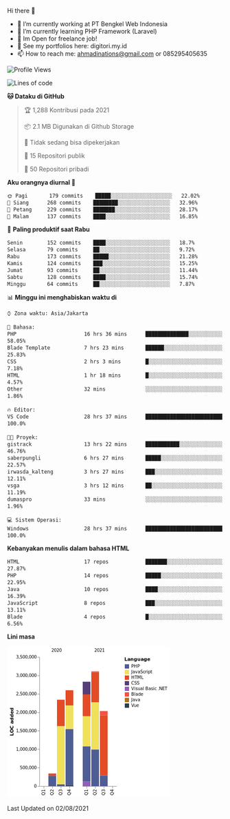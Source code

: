 Hi there 👋

- 🔭 I’m currently working at PT Bengkel Web Indonesia
- 🌱 I’m currently learning PHP Framework (Laravel)
- 📂 Im Open for freelance job!
- 🧷 See my portfolios here: digitori.my.id
- 📫 How to reach me: ahmadinations@gmail.com or 085295405635


<!--START_SECTION:waka-->
![Profile Views](http://img.shields.io/badge/Profil%20dilihat-5-blue)

![Lines of code](https://img.shields.io/badge/Sejak%20Hello%20World%20aku%20telah%20menulis-13.3%20million%20baris%20kode-blue)

**🐱 Dataku di GitHub** 

> 🏆 1,288 Kontribusi pada 2021
 > 
> 📦 2.1 MB Digunakan di Github Storage 
 > 
> 🚫 Tidak sedang bisa dipekerjakan
 > 
> 📜 15 Repositori publik 
 > 
> 🔑 50 Repositori pribadi  
 > 
**Aku orangnya diurnal 🐤** 

```text
🌞 Pagi       179 commits    █████░░░░░░░░░░░░░░░░░░░░   22.02% 
🌆 Siang      268 commits    ████████░░░░░░░░░░░░░░░░░   32.96% 
🌃 Petang     229 commits    ███████░░░░░░░░░░░░░░░░░░   28.17% 
🌙 Malam      137 commits    ████░░░░░░░░░░░░░░░░░░░░░   16.85%

```
📅 **Paling produktif saat Rabu** 

```text
Senin        152 commits    ████░░░░░░░░░░░░░░░░░░░░░   18.7% 
Selasa       79 commits     ██░░░░░░░░░░░░░░░░░░░░░░░   9.72% 
Rabu         173 commits    █████░░░░░░░░░░░░░░░░░░░░   21.28% 
Kamis        124 commits    ███░░░░░░░░░░░░░░░░░░░░░░   15.25% 
Jumat        93 commits     ██░░░░░░░░░░░░░░░░░░░░░░░   11.44% 
Sabtu        128 commits    ████░░░░░░░░░░░░░░░░░░░░░   15.74% 
Minggu       64 commits     ██░░░░░░░░░░░░░░░░░░░░░░░   7.87%

```


📊 **Minggu ini menghabiskan waktu di** 

```text
⌚︎ Zona waktu: Asia/Jakarta

💬 Bahasa: 
PHP                      16 hrs 36 mins      ██████████████░░░░░░░░░░░   58.05% 
Blade Template           7 hrs 23 mins       ██████░░░░░░░░░░░░░░░░░░░   25.83% 
CSS                      2 hrs 3 mins        █░░░░░░░░░░░░░░░░░░░░░░░░   7.18% 
HTML                     1 hr 18 mins        █░░░░░░░░░░░░░░░░░░░░░░░░   4.57% 
Other                    32 mins             ░░░░░░░░░░░░░░░░░░░░░░░░░   1.86%

🔥 Editor: 
VS Code                  28 hrs 37 mins      █████████████████████████   100.0%

🐱‍💻 Proyek: 
gistrack                 13 hrs 22 mins      ███████████░░░░░░░░░░░░░░   46.76% 
saberpungli              6 hrs 27 mins       █████░░░░░░░░░░░░░░░░░░░░   22.57% 
irwasda_kalteng          3 hrs 27 mins       ███░░░░░░░░░░░░░░░░░░░░░░   12.11% 
vsga                     3 hrs 12 mins       ██░░░░░░░░░░░░░░░░░░░░░░░   11.19% 
dumaspro                 33 mins             ░░░░░░░░░░░░░░░░░░░░░░░░░   1.96%

💻 Sistem Operasi: 
Windows                  28 hrs 37 mins      █████████████████████████   100.0%

```

**Kebanyakan menulis dalam bahasa HTML** 

```text
HTML                     17 repos            ███████░░░░░░░░░░░░░░░░░░   27.87% 
PHP                      14 repos            █████░░░░░░░░░░░░░░░░░░░░   22.95% 
Java                     10 repos            ████░░░░░░░░░░░░░░░░░░░░░   16.39% 
JavaScript               8 repos             ███░░░░░░░░░░░░░░░░░░░░░░   13.11% 
Blade                    4 repos             █░░░░░░░░░░░░░░░░░░░░░░░░   6.56%

```


**Lini masa**

![Chart not found](https://raw.githubusercontent.com/MuhamadAhmadin/MuhamadAhmadin/master/charts/bar_graph.png) 


 Last Updated on 02/08/2021
<!--END_SECTION:waka-->
